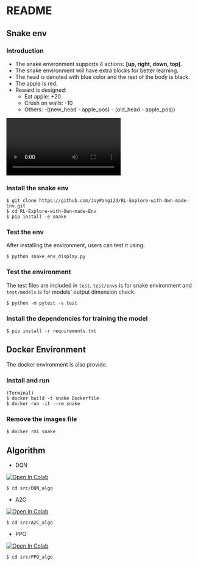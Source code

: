 # README

## Snake env

### Introduction
* The snake environment supports 4 actions: **[up, right, down, top]**.
* The snake environment will have extra blocks for better learning.
* The head is denoted with blue color and the rest of the body is black.
* The apple is red.
* Reward is designed:
  * Eat apple: +20
  * Crush on walls: -10
  * Others: -((new_head - apple_pos) - (old_head - apple_pos))

![snake env](assets/output.mp4)

### Install the snake env
```shell
$ git clone https://github.com/JoyPang123/RL-Explore-with-Own-made-Env.git
$ cd RL-Explore-with-Own-made-Env
$ pip install -e snake
```

### Test the env
After installing the environment, users can test it using:
```shell
$ python snake_env_display.py
```

### Test the environment
The test files are included in `test`. `test/envs` is for snake environment and `test/models` is for models' output dimension check.
```shell
$ python -m pytest -v test
```

### Install the dependencies for training the model
```shell
$ pip install -r requirements.txt
```

## Docker Environment
The docker environment is also provide.

### Install and run

```shell
(Terminal)
$ docker build -t snake Dockerfile
$ docker run -it --rm snake
```

### Remove the images file
```shell
$ docker rmi snake
```

## Algorithm
* DQN

[![Open In Colab](https://colab.research.google.com/assets/colab-badge.svg)](https://colab.research.google.com/github/JoyPang123/RL-Explore-with-Own-made-Env/blob/main/src/DQN_algo/DQN.ipynb)
```shell
$ cd src/DQN_algo
```
* A2C

[![Open In Colab](https://colab.research.google.com/assets/colab-badge.svg)](https://colab.research.google.com/github/JoyPang123/RL-Explore-with-Own-made-Env/blob/main/src/A2C_algo/A2C.ipynb)
```shell
$ cd src/A2C_algo
```

* PPO

[![Open In Colab](https://colab.research.google.com/assets/colab-badge.svg)](https://colab.research.google.com/github/JoyPang123/RL-Explore-with-Own-made-Env/blob/main/src/PPO_algo/PPO.ipynb)
```shell
$ cd src/PPO_algo
```